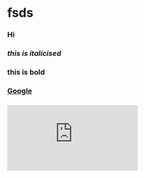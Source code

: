 # fsds
### Hi
### _this is italicised_
### **this is bold**
### [Google](https://www.google.com/)
### ![Hello](https://616pic.com/tupian/hello.html)
